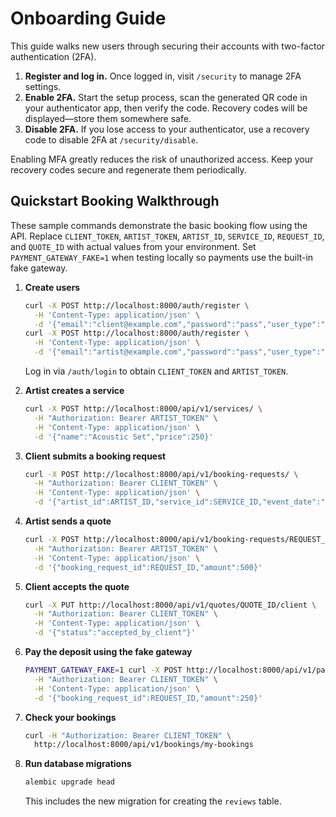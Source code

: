 # Onboarding Guide

This guide walks new users through securing their accounts with two-factor authentication (2FA).

1. **Register and log in.** Once logged in, visit `/security` to manage 2FA settings.
2. **Enable 2FA.** Start the setup process, scan the generated QR code in your authenticator app, then verify the code. Recovery codes will be displayed—store them somewhere safe.
3. **Disable 2FA.** If you lose access to your authenticator, use a recovery code to disable 2FA at `/security/disable`.

Enabling MFA greatly reduces the risk of unauthorized access. Keep your recovery codes secure and regenerate them periodically.

## Quickstart Booking Walkthrough

These sample commands demonstrate the basic booking flow using the API. Replace `CLIENT_TOKEN`, `ARTIST_TOKEN`, `ARTIST_ID`, `SERVICE_ID`, `REQUEST_ID`, and `QUOTE_ID` with actual values from your environment. Set `PAYMENT_GATEWAY_FAKE=1` when testing locally so payments use the built-in fake gateway.

1. **Create users**
   ```bash
   curl -X POST http://localhost:8000/auth/register \
     -H 'Content-Type: application/json' \
     -d '{"email":"client@example.com","password":"pass","user_type":"client"}'
   curl -X POST http://localhost:8000/auth/register \
     -H 'Content-Type: application/json' \
     -d '{"email":"artist@example.com","password":"pass","user_type":"artist"}'
   ```
   Log in via `/auth/login` to obtain `CLIENT_TOKEN` and `ARTIST_TOKEN`.

2. **Artist creates a service**
   ```bash
   curl -X POST http://localhost:8000/api/v1/services/ \
     -H "Authorization: Bearer ARTIST_TOKEN" \
     -H 'Content-Type: application/json' \
     -d '{"name":"Acoustic Set","price":250}'
   ```

3. **Client submits a booking request**
   ```bash
   curl -X POST http://localhost:8000/api/v1/booking-requests/ \
     -H "Authorization: Bearer CLIENT_TOKEN" \
     -H 'Content-Type: application/json' \
     -d '{"artist_id":ARTIST_ID,"service_id":SERVICE_ID,"event_date":"2025-12-25","message":"Please perform"}'
   ```

4. **Artist sends a quote**
   ```bash
   curl -X POST http://localhost:8000/api/v1/booking-requests/REQUEST_ID/quotes \
     -H "Authorization: Bearer ARTIST_TOKEN" \
     -H 'Content-Type: application/json' \
     -d '{"booking_request_id":REQUEST_ID,"amount":500}'
   ```

5. **Client accepts the quote**
   ```bash
   curl -X PUT http://localhost:8000/api/v1/quotes/QUOTE_ID/client \
     -H "Authorization: Bearer CLIENT_TOKEN" \
     -H 'Content-Type: application/json' \
     -d '{"status":"accepted_by_client"}'
   ```

6. **Pay the deposit using the fake gateway**
   ```bash
   PAYMENT_GATEWAY_FAKE=1 curl -X POST http://localhost:8000/api/v1/payments \
     -H "Authorization: Bearer CLIENT_TOKEN" \
     -H 'Content-Type: application/json' \
     -d '{"booking_request_id":REQUEST_ID,"amount":250}'
   ```

7. **Check your bookings**
   ```bash
   curl -H "Authorization: Bearer CLIENT_TOKEN" \
     http://localhost:8000/api/v1/bookings/my-bookings
   ```

8. **Run database migrations**
   ```bash
   alembic upgrade head
   ```
   This includes the new migration for creating the `reviews` table.
